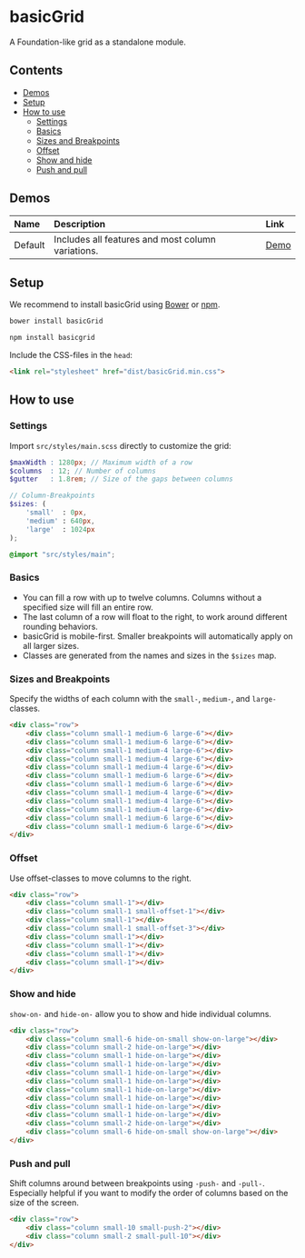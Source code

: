# basicGrid

A Foundation-like grid as a standalone module.

## Contents

- [Demos](#demos)
- [Setup](#setup)
- [How to use](#how-to-use)
	- [Settings](#settings)
	- [Basics](#basics)
	- [Sizes and Breakpoints](#sizes-and-breakpoints)
	- [Offset](#offset)
	- [Show and hide](#show-and-hide)
	- [Push and pull](#push-and-pull)

## Demos

| Name | Description | Link |
|:-----------|:------------|:------------|
| Default | Includes all features and most column variations. | [Demo](http://codepen.io/electerious/pen/pjOvPZ) |

## Setup

We recommend to install basicGrid using [Bower](http://bower.io/) or [npm](https://npmjs.com).

```sh
bower install basicGrid
```
```sh
npm install basicgrid
```

Include the CSS-files in the `head`:

```html
<link rel="stylesheet" href="dist/basicGrid.min.css">
```

## How to use

### Settings

Import `src/styles/main.scss` directly to customize the grid:

```scss
$maxWidth : 1280px; // Maximum width of a row
$columns  : 12; // Number of columns
$gutter   : 1.8rem; // Size of the gaps between columns

// Column-Breakpoints
$sizes: (
	'small'  : 0px,
	'medium' : 640px,
	'large'  : 1024px
);

@import "src/styles/main";
```

### Basics

- You can fill a row with up to twelve columns. Columns without a specified size will fill an entire row.
- The last column of a row will float to the right, to work around different rounding behaviors.
- basicGrid is mobile-first. Smaller breakpoints will automatically apply on all larger sizes.
- Classes are generated from the names and sizes in the `$sizes` map.

### Sizes and Breakpoints

Specify the widths of each column with the `small-`, `medium-`, and `large-` classes.

```html
<div class="row">
	<div class="column small-1 medium-6 large-6"></div>
	<div class="column small-1 medium-6 large-6"></div>
	<div class="column small-1 medium-4 large-6"></div>
	<div class="column small-1 medium-4 large-6"></div>
	<div class="column small-1 medium-4 large-6"></div>
	<div class="column small-1 medium-6 large-6"></div>
	<div class="column small-1 medium-6 large-6"></div>
	<div class="column small-1 medium-4 large-6"></div>
	<div class="column small-1 medium-4 large-6"></div>
	<div class="column small-1 medium-4 large-6"></div>
	<div class="column small-1 medium-6 large-6"></div>
	<div class="column small-1 medium-6 large-6"></div>
</div>
```

### Offset

Use offset-classes to move columns to the right.

```html
<div class="row">
	<div class="column small-1"></div>
	<div class="column small-1 small-offset-1"></div>
	<div class="column small-1"></div>
	<div class="column small-1 small-offset-3"></div>
	<div class="column small-1"></div>
	<div class="column small-1"></div>
	<div class="column small-1"></div>
	<div class="column small-1"></div>
</div>
```

### Show and hide

`show-on-` and `hide-on-` allow you to show and hide individual columns.

```html
<div class="row">
	<div class="column small-6 hide-on-small show-on-large"></div>
	<div class="column small-2 hide-on-large"></div>
	<div class="column small-1 hide-on-large"></div>
	<div class="column small-1 hide-on-large"></div>
	<div class="column small-1 hide-on-large"></div>
	<div class="column small-1 hide-on-large"></div>
	<div class="column small-1 hide-on-large"></div>
	<div class="column small-1 hide-on-large"></div>
	<div class="column small-1 hide-on-large"></div>
	<div class="column small-1 hide-on-large"></div>
	<div class="column small-2 hide-on-large"></div>
	<div class="column small-6 hide-on-small show-on-large"></div>
</div>
```

### Push and pull

Shift columns around between breakpoints using `-push-` and `-pull-`. Especially helpful if you want to modify the order of columns based on the size of the screen.

```html
<div class="row">
	<div class="column small-10 small-push-2"></div>
	<div class="column small-2 small-pull-10"></div>
</div>
```